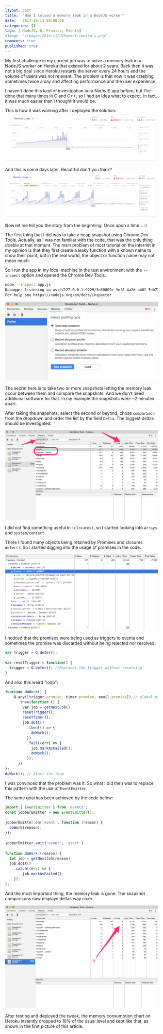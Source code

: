 ```yaml
---
layout: post
title:  "How I solved a memory leak in a NodeJS worker"
date:   2017-10-11 09:00:00
categories: []
tags: [ NodeJS, Q, Promise, Events]
#image: "/images/2016/11/UIKevent/controls.png"
comments: true
published: true
---
```


My first challenge in my current job was to solve a memory leak in a NodeJS worker on Heroku that existed for about 2 years. Back then it was not a big deal since Heroku restarts the server every 24 hours and the volume of users was not relevant. The problem is that now it was crashing sometimes twice a day and affecting performance and the user experience.

I haven't done this kind of investigation on a NodeJS app before, but I've done that many times in C and C++, so I had an idea what to expect. In fact, it was much easier than I thought it would be.

This is how it was working after I deployed the solution:
![Result 1](/images/2017/10/memoryleak-sol1.png)

And this is some days later. Beautiful don't you think?
![Result 2](/images/2017/10/memoryleak-sol2.png)

Now let me tell you the story from the beginning. Once upon a time... :)

The first thing that I did was to take a heap snapshot using Chrome Dev Tools. Actually, as I was not familiar with the code, that was the only thing doable at that moment. 
The main problem of most tutorial on the Internet in my opinion is that they first create a leaky function with a known name to show their point, but in the real world, the object or function name may not mean much.

So I run the app in my local machine in the test environment with the `--inspect` option and opened the Chrome Dev Tools.

```bash
node --inspect app.js
Debugger listening on ws://127.0.0.1:9229/3e80809c-9ef8-4a2d-b402-5db73c30b7ed
For help see https://nodejs.org/en/docs/inspector
```

![Chrome Dev Tools](/images/2017/10/Developer_Tools_-_Node_js.png)

The secret here is to take two or more snapshots letting the memory leak occur between them and compare the snapshots. And we don't need additional software for that. In my example the snapshots were ~2 minutes apart.

After taking the snapshots, select the second or beyond, chose `comparison` from the dropdown and order the list by the field `Delta`. The biggest deltas should be investigated.

![Delta](/images/2017/10/Developer_Tools_delta.png)

I did not find something useful in `(closures)`, so I started looking into `Arrays` and `system/context`.

There I found many objects being retained by Promises and closures `defer()`. So I started digging into the usage of promises in the code.

![Delta](/images/2017/10/Developer_Tools_closures.png)

I noticed that the promises were being used as triggers to events and sometimes the promise was discarded without being rejected nor resolved.

```js
var trigger = Q.defer();

var resetTrigger = function() {
  trigger = Q.defer(); //Replaces the trigger without resolving
}
```

And also this weird "loop":

```js
function doWork() {
    Q.any([trigger.promise, timer.promise, email.promise]) // global promises
      .then(function () {
        var job = getNextJob()
        resetTrigger();
        resetTimer();
        job.doIt()
          .then(() => {
            doWork();
          })
          .fail((err) => {
            job.markAsFailed();
            doWork();
          });
      })
};
doWork(); // Start the loop
```

I was convinced that the problem was it. So what I did then was to replace this pattern with the use of `EventEmitter`

The same goal has been achieved by the code below:

```js
import { EventEmitter } from 'events';
const jobberEmitter = new EventEmitter();

jobberEmitter.on('event', function (reason) {
  doWork(reason);
});

jobberEmitter.emit('event', 'start')

function doWork (reason) {
  let job = getNextJob(reason)
  job.doIt()
    .catch((err) => {
        job.markAsFailed();
    });
};

```

And the most important thing, the memory leak is gone. The snapshot comparisons now displays deltas way nicer.

![New Delta](/images/2017/10/Developer_Tools_newdelta.png)

After testing and deployed the tweak, the memory consumption chart on Heroku instantly dropped to 10% of the usual level and kept like that, as shown in the first picture of this article.